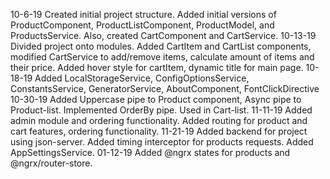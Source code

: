 10-6-19
  Created initial project structure.
  Added initial versions of ProductComponent, ProductListComponent, ProductModel, and ProductsService. Also, created CartComponent and CartService.
10-13-19
  Divided project onto modules.
  Added CartItem and CartList components, modified CartService to add/remove items, calculate amount of items and their price.
  Added hover style for cartItem, dynamic title for main page.
10-18-19
  Added LocalStorageService, ConfigOptionsService, ConstantsService, GeneratorService, AboutComponent, FontClickDirective
10-30-19
  Added Uppercase pipe to Product component, Async pipe to Product-list. 
  Implemented OrderBy pipe. Used in Cart-list.
11-11-19
  Added admin module and ordering functionality. Added routing for product and cart features, ordering functionality.
11-21-19
  Added backend for project using json-server. Added timing interceptor for products requests. Added AppSettingsService.
01-12-19
  Added @ngrx states for products and @ngrx/router-store.
